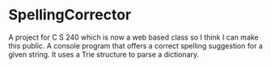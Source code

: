 # SpellingCorrector
A project for C S 240 which is now a web based class so I think I can make this public. A console program that offers a correct spelling suggestion for a given string. It uses a Trie structure to parse a dictionary. 
